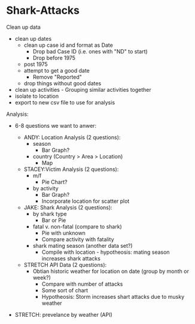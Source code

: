 # Shark-Attacks

Clean up data
 - clean up dates
    - clean up case id and format as Date
        - Drop bad Case ID (i.e. ones with "ND" to start)
        - Drop before 1975
    - post 1975
    - attempt to get a good date
        - Remove "Reported"
    - drop things without good dates
 - clean up activities
        - Grouping similar activities together   
 - isolate to location
 - export to new csv file to use for analysis 
 
Analysis:
 - 6-8 questions we want to anwer:
    - ANDY: Location Analysis (2 questions):
        - season
            - Bar Graph?  
        - country (Country > Area > Location)
            - Map
    - STACEY:Victim Analysis (2 questions):
        - m/f
             - Pie Chart? 
        - by activity
             - Bar Graph? 
             - Incorporate location for scatter plot   
    - JAKE: Shark Analysis (2 questions):
        - by shark type
             - Bar or Pie 
        - fatal v. non-fatal (compare to shark)
             - Pie with unknown
             - Compare activity with fatality 
        - shark mating season (another data set?)
             - Compile with location - hypotheosis: mating season increases shark attacks 
    - STRETCH API Data (2 questions):    
        - Obtian historic weather for location on date (group by month or week?)
             - Compare with number of attacks   
             - Some sort of chart 
             - Hypotheosis: Storm increases shart attacks due to musky weather 
          
 - STRETCH: prevelance by weather (API)
